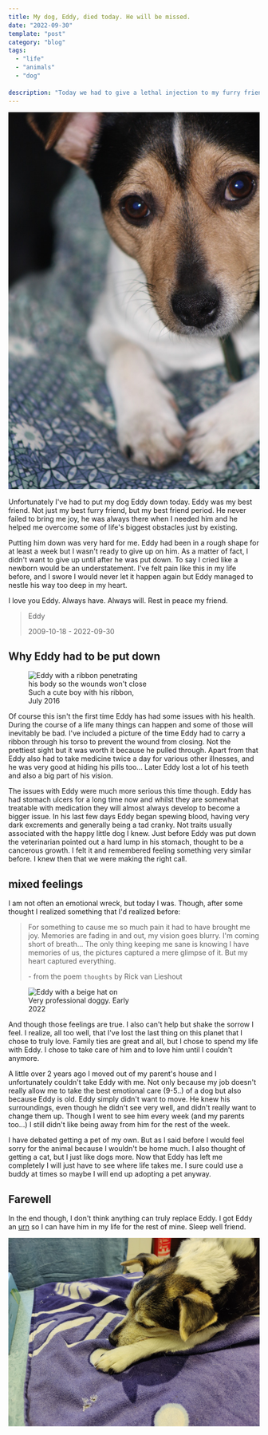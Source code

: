 ```yaml
---
title: My dog, Eddy, died today. He will be missed.
date: "2022-09-30"
template: "post"
category: "blog"
tags:
  - "life"
  - "animals"
  - "dog"

description: "Today we had to give a lethal injection to my furry friend Eddy. He will be honored appropriately and this post is one of the tools to do that."
---
```


![headshot of Eddy in his early years, jack-russel and fox mix](./media/eddy-2011.jpg "This is Eddy, January 30, 2011")

Unfortunately I've had to put my dog Eddy down today.
Eddy was my best friend. Not just my best furry friend, but my best friend period.
He never failed to bring me joy, he was always there when I needed him and he helped me overcome some of life's biggest obstacles just by existing.

Putting him down was very hard for me. Eddy had been in a rough shape for at least a week but I wasn't ready to give up on him.
As a matter of fact, I didn't want to give up until after he was put down. To say I cried like a newborn would be an understatement.
I've felt pain like this in my life before, and I swore I would never let it happen again but Eddy managed to nestle his way too deep in my heart.

I love you Eddy. Always have. Always will. Rest in peace my friend.

> Eddy
>
> 2009-10-18 - 2022-09-30

## Why Eddy had to be put down

<figure class="float-right" style="width: 240px">
	<img src="/media/eddy-ribbon.jpg" alt="Eddy with a ribbon penetrating his body so the wounds won't close">
	<figcaption>Such a cute boy with his ribbon, July 2016</figcaption>
</figure>

Of course this isn't the first time Eddy has had some issues with his health.
During the course of a life many things can happen and some of those will inevitably be bad.
I've included a picture of the time Eddy had to carry a ribbon through his torso to prevent the wound from closing.
Not the prettiest sight but it was worth it because he pulled through.
Apart from that Eddy also had to take medicine twice a day for various other illnesses, and he was very good at hiding his pills too...
Later Eddy lost a lot of his teeth and also a big part of his vision.

The issues with Eddy were much more serious this time though.
Eddy has had stomach ulcers for a long time now and whilst they are somewhat treatable with medication they will almost always develop to become a bigger issue.
In his last few days Eddy began spewing blood, having very dark excrements and generally being a tad cranky. Not traits usually associated with the happy little dog I knew.
Just before Eddy was put down the veterinarian pointed out a hard lump in his stomach, thought to be a cancerous growth.
I felt it and remembered feeling something very similar before. I knew then that we were making the right call.

## mixed feelings

I am not often an emotional wreck, but today I was.
Though, after some thought I realized something that I'd realized before:

> For something to cause me so much pain it had to have brought me joy. Memories are fading in and out, my vision goes blurry. I'm coming short of breath...
> The only thing keeping me sane is knowing I have memories of us, the pictures captured a mere glimpse of it. But my heart captured everything.
>
> \- from the poem `thoughts` by Rick van Lieshout

<figure class="float-left" style="width: 240px">
	<img src="/media/eddy-hat.jpg" alt="Eddy with a beige hat on">
	<figcaption>Very professional doggy. Early 2022</figcaption>
</figure>

And though those feelings are true. I also can't help but shake the sorrow I feel.
I realize, all too well, that I've lost the last thing on this planet that I chose to truly love.
Family ties are great and all, but I chose to spend my life with Eddy. I chose to take care of him and to love him until I couldn't anymore.

A little over 2 years ago I moved out of my parent's house and I unfortunately couldn't take Eddy with me.
Not only because my job doesn't really allow me to take the best emotional care (9-5..) of a dog but also because Eddy is old.
Eddy simply didn't want to move. He knew his surroundings, even though he didn't see very well, and didn't really want to change them up.
Though I went to see him every week (and my parents too...) I still didn't like being away from him for the rest of the week.

I have debated getting a pet of my own. But as I said before I would feel sorry for the animal because I wouldn't be home much.
I also thought of getting a cat, but I just like dogs more.
Now that Eddy has left me completely I will just have to see where life takes me. I sure could use a buddy at times so maybe I will end up adopting a pet anyway.

## Farewell

In the end though, I don't think anything can truly replace Eddy.
I got Eddy an [urn](https://www.urnwinkel.nl/fotolijst-dierenurn-zwart.html) so I can have him in my life for the rest of mine.
Sleep well friend.

![Eddy lying on a blue towel at the veterinarian after receiving the lethal injection. He looks peaceful](./media/eddy-post-mortem.jpg 'Eddy peacefully "sleeping" post mortem')
